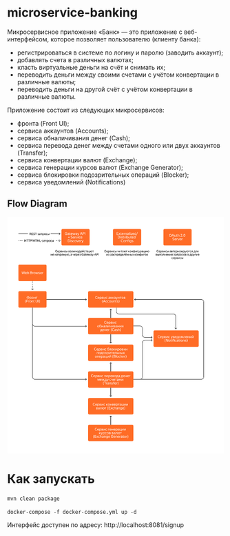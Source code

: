 # microservice-banking

Микросервисное приложение «Банк» — это приложение с веб-интерфейсом, которое позволяет пользователю (клиенту банка):
- регистрироваться в системе по логину и паролю (заводить аккаунт);
- добавлять счета в различных валютах;
- класть виртуальные деньги на счёт и снимать их;
- переводить деньги между своими счетами с учётом конвертации в различные валюты;
- переводить деньги на другой счёт с учётом конвертации в различные валюты.

Приложение состоит из следующих микросервисов:
- фронта (Front UI);
- сервиса аккаунтов (Accounts);
- сервиса обналичивания денег (Cash);
- сервиса перевода денег между счетами одного или двух аккаунтов (Transfer);
- сервиса конвертации валют (Exchange);
- сервиса генерации курсов валют (Exchange Generator);
- сервиса блокировки подозрительных операций (Blocker);
- сервиса уведомлений (Notifications)

## Flow Diagram

![](flow-diagram.png)

# Как запускать

`
mvn clean package
`

`
docker-compose -f docker-compose.yml up -d
`

Интерфейс доступен по адресу: http://localhost:8081/signup